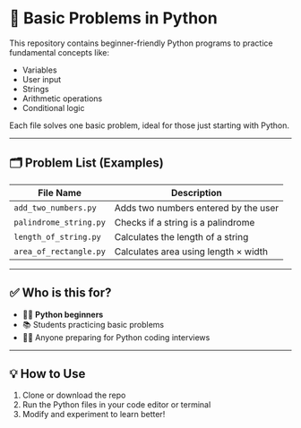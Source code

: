 # 🧠 Basic Problems in Python

This repository contains beginner-friendly Python programs to practice fundamental concepts like:

- Variables
- User input
- Strings
- Arithmetic operations
- Conditional logic

Each file solves one basic problem, ideal for those just starting with Python.

---

## 🗂️ Problem List (Examples)

| File Name                  | Description                                |
|---------------------------|--------------------------------------------|
| `add_two_numbers.py`      | Adds two numbers entered by the user       |
| `palindrome_string.py`    | Checks if a string is a palindrome         |
| `length_of_string.py`     | Calculates the length of a string          |
| `area_of_rectangle.py`    | Calculates area using length × width       |

---

## ✅ Who is this for?

- 🧑‍🎓 **Python beginners**
- 📚 Students practicing basic problems
- 👨‍💻 Anyone preparing for Python coding interviews

---

## 💡 How to Use

1. Clone or download the repo
2. Run the Python files in your code editor or terminal
3. Modify and experiment to learn better!

```bash
